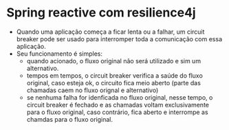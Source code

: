 # Spring reactive com resilience4j
- Quando uma aplicação começa a ficar lenta ou a falhar, um circuit breaker pode ser usado para interromper toda a comunicação com essa aplicação.
- Seu funcionamento é simples:
  - quando acionado, o fluxo original não será utilizado e sim um alternativo.
  - tempos em tempos, o circuit breaker verifica a saúde do fluxo original, caso esteja ok, o circuito fica meio aberto (parte das chamadas caem no fluxo orignal e alternativo)
  - se nenhuma falha for idenficada no fluxo original, nesse tempo, o circuit breaker é fechado e as chamadas voltam exclusivamente para o fluxo original, caso contrário, fica aberto e interrompe as chamdas para o fluxo original.
